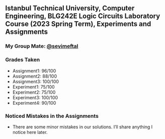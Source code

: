 ## Istanbul Technical University, Computer Engineering, BLG242E Logic Circuits Laboratory Course (2023 Spring Term), Experiments and Assignments

### My Group Mate: [@sevimeftal](https://github.com/sevimeftal)

### Grades Taken
+ Assignment1: 96/100
+ Assignment2: 88/100
+ Assignment3: 100/100
+ Experiment1: 75/100
+ Experiment2: 75/100
+ Experiment3: 100/100
+ Experiment4: 90/100

### Noticed Mistakes in the Assignments
+ There are some minor mistakes in our solutions. I’ll share anything I notice here later.
